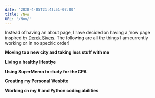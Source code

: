 ```yaml
---
date: "2020-4-05T21:48:51-07:00"
title: /Now
URL: '/Now/'
---
```


Instead of having an about page, I have decided on having a /now page inspired by [Derek Sivers](https://nownownow.com/about). The following are all the things I am currently working on in no specific order!

**Moving to a new city and taking less stuff with me**

**Living a healthy lifestlye**

**Using SuperMemo to study for the CPA**

**Creating my Personal Wesbite**

**Working on my R and Python coding abilities**






